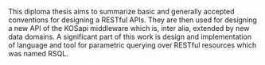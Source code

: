 This diploma thesis aims to summarize basic and generally accepted conventions for designing a RESTful APIs. They are then used for designing a new API of the KOSapi middleware which is, inter alia, extended by new data domains. A significant part of this work is design and implementation of language and tool for parametric querying over RESTful resources which was named RSQL.